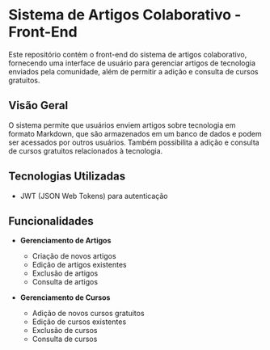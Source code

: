 # Sistema de Artigos Colaborativo - Front-End

Este repositório contém o front-end do sistema de artigos colaborativo, fornecendo uma interface de usuário para gerenciar artigos de tecnologia enviados pela comunidade, além de permitir a adição e consulta de cursos gratuitos.

## Visão Geral

O sistema permite que usuários enviem artigos sobre tecnologia em formato Markdown, que são armazenados em um banco de dados e podem ser acessados por outros usuários. Também possibilita a adição e consulta de cursos gratuitos relacionados à tecnologia.

## Tecnologias Utilizadas

- JWT (JSON Web Tokens) para autenticação

## Funcionalidades

- **Gerenciamento de Artigos**
  - Criação de novos artigos
  - Edição de artigos existentes
  - Exclusão de artigos
  - Consulta de artigos

- **Gerenciamento de Cursos**
  - Adição de novos cursos gratuitos
  - Edição de cursos existentes
  - Exclusão de cursos
  - Consulta de cursos
